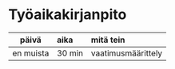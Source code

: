 # Työaikakirjanpito
|päivä|aika|mitä tein|
| :----:|:-----| :-----|
|en muista|30 min|vaatimusmäärittely|
